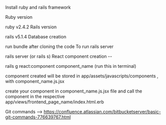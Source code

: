 
Install ruby and rails framework

Ruby version

ruby v2.4.2
Rails version

rails v5.1.4
Database creation

run bundle after cloning the code
To run rails server

rails server (or rails s)
React component creation --

rails g react:component component_name (run this in terminal)

component created will be stored in app/assets/javascripts/components , with component_name.js.jsx

create your component in component_name.js.jsx file and call the component in the respective app/views/frontend_page_name/index.html.erb

Git commands --> https://confluence.atlassian.com/bitbucketserver/basic-git-commands-776639767.html
